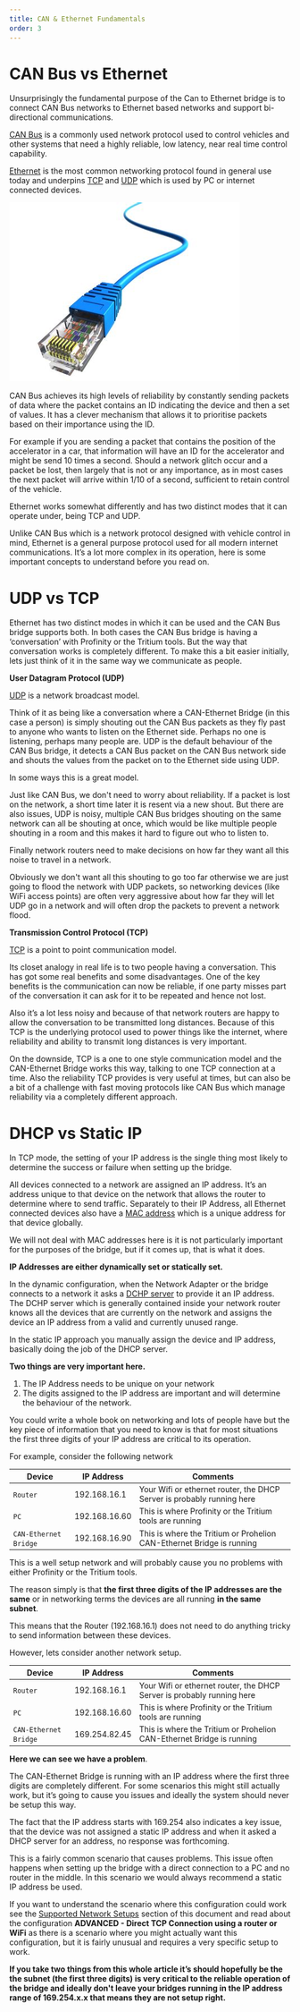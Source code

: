 ```yaml
---
title: CAN & Ethernet Fundamentals
order: 3
---
```


# CAN Bus vs Ethernet

Unsurprisingly the fundamental purpose of the Can to Ethernet bridge is to connect CAN Bus networks to Ethernet based networks and support bi-directional communications.

[CAN Bus](https://en.wikipedia.org/wiki/CAN_bus) is a commonly used network protocol used to control vehicles and other systems that need a highly reliable, low latency, near real time control capability. 

[Ethernet](https://en.wikipedia.org/wiki/Ethernet) is the most common networking protocol found in general use today and underpins [TCP](https://en.wikipedia.org/wiki/Transmission_Control_Protocol) and [UDP](https://en.wikipedia.org/wiki/User_Datagram_Protocol) which is used by PC or internet connected devices.

![Profinity](images/EthernetCable.jpg)

CAN Bus achieves its high levels of reliability by constantly sending packets of data where the packet contains an ID indicating the device and then a set of values. It has a clever mechanism that allows it to prioritise packets based on their importance using the ID. 

For example if you are sending a packet that contains the position of the accelerator in a car, that information will have an ID for the accelerator and might be send 10 times a second. Should a network glitch occur and a packet be lost, then largely that is not or any importance, as in most cases the next packet will arrive within 1/10 of a second, sufficient to retain control of the vehicle.

Ethernet works somewhat differently and has two distinct modes that it can operate under, being TCP and UDP. 

Unlike CAN Bus which is a network protocol designed with vehicle control in mind, Ethernet is a general purpose protocol used for all modern internet communications. It’s a lot more complex in its operation, here is some important concepts to understand before you read on.

# UDP vs TCP

Ethernet has two distinct modes in which it can be used and the CAN Bus bridge supports both. In both cases the CAN Bus bridge is having a ‘conversation’ with Profinity or the Tritium tools. But the way that conversation works is completely different. To make this a bit easier initially, lets just think of it in the same way we communicate as people.

**User Datagram Protocol (UDP)**

[UDP](https://en.wikipedia.org/wiki/User_Datagram_Protocol) is a network broadcast model. 

Think of it as being like a conversation where a CAN-Ethernet Bridge (in this case a person) is simply shouting out the CAN Bus packets as they fly past to anyone who wants to listen on the Ethernet side. Perhaps no one is listening, perhaps many people are. UDP is the default behaviour of the CAN Bus bridge, it detects a CAN Bus packet on the CAN Bus network side and shouts the values from the packet on to the Ethernet side using UDP.

In some ways this is a great model. 

Just like CAN Bus, we don't need to worry about reliability. If a packet is lost on the network, a short time later it is resent via a new shout. But there are also issues, UDP is noisy, multiple CAN Bus bridges shouting on the same network can all be shouting at once, which would be like multiple people shouting in a room and this makes it hard to figure out who to listen to.

Finally network routers need to make decisions on how far they want all this noise to travel in a network. 

Obviously we don't want all this shouting to go too far otherwise we are just going to flood the network with UDP packets, so networking devices (like WiFi access points) are often very aggressive about how far they will let UDP go in a network and will often drop the packets to prevent a network flood.

**Transmission Control Protocol (TCP)**

[TCP](https://en.wikipedia.org/wiki/Transmission_Control_Protocol) is a point to point communication model. 

Its closet analogy in real life is to two people having a conversation. This has got some real benefits and some disadvantages. One of the key benefits is the communication can now be reliable, if one party misses part of the conversation it can ask for it to be repeated and hence not lost. 

Also it’s a lot less noisy and because of that network routers are happy to allow the conversation to be transmitted long distances. Because of this TCP is the underlying protocol used to power things like the internet, where reliability and ability to transmit long distances is very important. 

On the downside, TCP is a one to one style communication model and the CAN-Ethernet Bridge works this way, talking to one TCP connection at a time. Also the reliability TCP provides is very useful at times, but can also be a bit of a challenge with fast moving protocols like CAN Bus which manage reliability via a completely different approach.


# DHCP vs Static IP

In TCP mode, the setting of your IP address is the single thing most likely to determine the success or failure when setting up the bridge.

All devices connected to a network are assigned an IP address. It’s an address unique to that device on the network that allows the router to determine where to send traffic. Separately to their IP Address, all Ethernet connected devices also have a [MAC address](https://en.wikipedia.org/wiki/MAC_address) which is a unique address for that device globally. 

We will not deal with MAC addresses here is it is not particularly important for the purposes of the bridge, but if it comes up, that is what it does.

**IP Addresses are either dynamically set or statically set.** 

In the dynamic configuration, when the Network Adapter or the bridge connects to a network it asks a [DCHP server](https://en.wikipedia.org/wiki/Dynamic_Host_Configuration_Protocol) to provide it an IP address. The DCHP server which is generally contained inside your network router knows all the devices that are currently on the network and assigns the device an IP address from a valid and currently unused range. 

In the static IP approach you manually assign the device and IP address, basically doing the job of the DHCP server.

**Two things are very important here.**

1. The IP Address needs to be unique on your network
2. The digits assigned to the IP address are important and will determine the behaviour of the network.

You could write a whole book on networking and lots of people have but the key piece of information that you need to know is that for most situations the first three digits of your IP address are critical to its operation. 

For example, consider the following network

| Device                | IP Address    | Comments                                                               |
| --------------------- | ------------- | ---------------------------------------------------------------------- |
| `Router`              | 192.168.16.1  | Your Wifi or ethernet router, the DHCP Server is probably running here |
| `PC`                  | 192.168.16.60 | This is where Profinity or the Tritium tools are running               |
| `CAN-Ethernet Bridge` | 192.168.16.90 | This is where the Tritium or Prohelion CAN-Ethernet Bridge is running  |

This is a well setup network and will probably cause you no problems with either Profinity or the Tritium tools. 

The reason simply is that **the first three digits of the IP addresses are the same** or in networking terms the devices are all running **in the same subnet**.

This means that the Router (192.168.16.1) does not need to do anything tricky to send information between these devices. 

However, lets consider another network setup.

| Device                | IP Address    | Comments                                                               |
| --------------------- | ------------- | ---------------------------------------------------------------------- |
| `Router`              | 192.168.16.1  | Your Wifi or ethernet router, the DHCP Server is probably running here |
| `PC`                  | 192.168.16.60 | This is where Profinity or the Tritium tools are running               |
| `CAN-Ethernet Bridge` | 169.254.82.45 | This is where the Tritium or Prohelion CAN-Ethernet Bridge is running  |


**Here we can see we have a problem**. 

The CAN-Ethernet Bridge is running with an IP address where the first three digits are completely different. For some scenarios this might still actually work, but it’s going to cause you issues and ideally the system should never be setup this way.

The fact that the IP address starts with 169.254 also indicates a key issue, that the device was not assigned a static IP address and when it asked a DHCP server for an address, no response was forthcoming. 

This is a fairly common scenario that causes problems.  This issue often happens when setting up the bridge with a direct connection to a PC and no router in the middle. In this scenario we would always recommend a static IP address be used.

If you want to understand the scenario where this configuration could work see the [Supported Network Setups](40_Supported_Network_Setups.md) section of this document and read about the configuration **ADVANCED - Direct TCP Connection using a router or WiFi** as there is a scenario where you might actually want this configuration, but it is fairly unusual and requires a very specific setup to work.

**If you take two things from this whole article it’s should hopefully be the the subnet (the first three digits) is very critical to the reliable operation of the bridge and ideally don't leave your bridges running in the IP address range of 169.254.x.x that means they are not setup right.**
